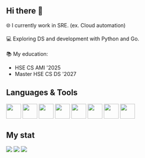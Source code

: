 ## Hi there 👋

🌐 I currently work in SRE. (ex. Cloud automation)\
\
💻 Exploring DS and development with Python and Go.\
\
📚 My education: 
- HSE CS AMI '2025
- Master HSE CS DS '2027

## Languages & Tools
<img src="https://cdn.jsdelivr.net/gh/devicons/devicon@latest/icons/python/python-original.svg" width="40" height="40"/> <img src="https://cdn.jsdelivr.net/gh/devicons/devicon@latest/icons/go/go-original.svg" width="40" height="40"/>
<img src="https://cdn.jsdelivr.net/gh/devicons/devicon@latest/icons/postgresql/postgresql-plain-wordmark.svg" width="40" height="40"/> <img src="https://cdn.jsdelivr.net/gh/devicons/devicon@latest/icons/docker/docker-original.svg" width="40" height="40"/> 
<img src="https://cdn.jsdelivr.net/gh/devicons/devicon@latest/icons/apachekafka/apachekafka-original.svg" width="40" height="40"/> <img src="https://cdn.jsdelivr.net/gh/devicons/devicon@latest/icons/kubernetes/kubernetes-original.svg" width="40" height="40" />
<img src="https://cdn.jsdelivr.net/gh/devicons/devicon@latest/icons/linux/linux-original.svg" width="40" height="40" />
<img src="https://cdn.jsdelivr.net/gh/devicons/devicon@latest/icons/ansible/ansible-original.svg"  width="40" height="40"/>
          
## My stat
![](http://github-profile-summary-cards.vercel.app/api/cards/profile-details?username=randnull&theme=apprentice)
![](http://github-profile-summary-cards.vercel.app/api/cards/repos-per-language?username=randnull&theme=apprentice)
![](http://github-profile-summary-cards.vercel.app/api/cards/most-commit-language?username=randnull&theme=apprentice)
<!--
**randnull/randnull** is a ✨ _special_ ✨ repository because its `README.md` (this file) appears on your GitHub profile.

Here are some ideas to get you started:

- 🔭 I’m currently working on ...
- 🌱 I’m currently learning ...
- 👯 I’m looking to collaborate on ...
- 🤔 I’m looking for help with ...
- 💬 Ask me about ...
- 📫 How to reach me: ...
- 😄 Pronouns: ...
- ⚡ Fun fact: ...
-->
